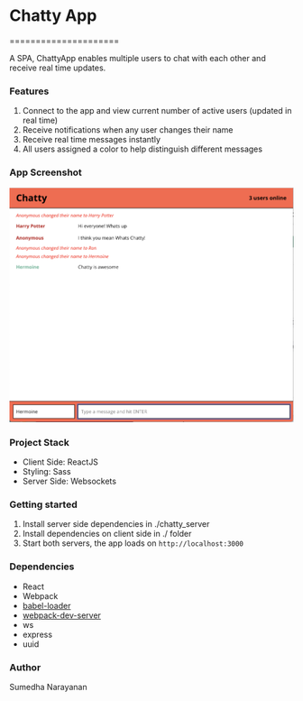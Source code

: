 # Chatty App
=====================

A SPA, ChattyApp enables multiple users to chat with each other and receive real time updates. 

### Features

1. Connect to the app and view current number of active users (updated in real time)
2. Receive notifications when any user changes their name
3. Receive real time messages instantly
4. All users assigned a color to help distinguish different messages

### App Screenshot
![screenshot2](./screenshots/screenshot2.png)

### Project Stack

- Client Side: ReactJS
- Styling: Sass
- Server Side: Websockets


### Getting started
1. Install server side dependencies  in ./chatty_server 
2. Install dependencies on client side in ./ folder
3. Start both servers, the app loads on `http://localhost:3000`


### Dependencies

* React
* Webpack
* [babel-loader](https://github.com/babel/babel-loader)
* [webpack-dev-server](https://github.com/webpack/webpack-dev-server)
* ws
* express
* uuid

### Author
Sumedha Narayanan
